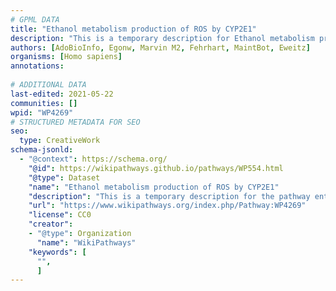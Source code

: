 ```yaml
---
# GPML DATA
title: "Ethanol metabolism production of ROS by CYP2E1"
description: "This is a temporary description for Ethanol metabolism production of ROS by CYP2E1"
authors: [AdoBioInfo, Egonw, Marvin M2, Fehrhart, MaintBot, Eweitz]
organisms: [Homo sapiens]
annotations:
  
# ADDITIONAL DATA
last-edited: 2021-05-22
communities: []
wpid: "WP4269"
# STRUCTURED METADATA FOR SEO
seo:
  type: CreativeWork
schema-jsonld:
  - "@context": https://schema.org/
    "@id": https://wikipathways.github.io/pathways/WP554.html
    "@type": Dataset
    "name": "Ethanol metabolism production of ROS by CYP2E1"
    "description": "This is a temporary description for the pathway entitled: Ethanol metabolism production of ROS by CYP2E1"
    "url": "https://www.wikipathways.org/index.php/Pathway:WP4269"
    "license": CC0
    "creator":
    - "@type": Organization
      "name": "WikiPathways"
    "keywords": [
      "",
      ]
---
```

